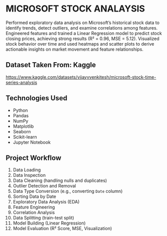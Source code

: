 # MICROSOFT STOCK ANALAYSIS

Performed exploratory data analysis on Microsoft’s historical stock data to identify trends, detect outliers, and examine correlations among features.
Engineered features and trained a Linear Regression model to predict stock closing prices, achieving strong results (R² = 0.96, MSE = 5.12).
Visualized stock behavior over time and used heatmaps and scatter plots to derive actionable insights on market movement and feature relationships.

## Dataset Taken From: Kaggle 
https://www.kaggle.com/datasets/vijayvvenkitesh/microsoft-stock-time-series-analysis


## Technologies Used

- Python
- Pandas
- NumPy
- Matplotlib
- Seaborn
- Scikit-learn
- Jupyter Notebook

## Project Workflow

1. Data Loading
2. Data Inspection
3. Data Cleaning (handling nulls and duplicates)
4. Outlier Detection and Removal
5. Data Type Conversion (e.g., converting `Date` column)
6. Sorting Data by Date
7. Exploratory Data Analysis (EDA)
8. Feature Engineering
9. Correlation Analysis
10. Data Splitting (train-test split)
11. Model Building (Linear Regression)
12. Model Evaluation (R² Score, MSE, Visualization)
